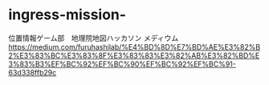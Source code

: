 # ingress-mission-
位置情報ゲーム部　地理院地図ハッカソン
メディウム
https://medium.com/furuhashilab/%E4%BD%8D%E7%BD%AE%E3%82%B2%E3%83%BC%E3%83%8F%E3%83%83%E3%82%AB%E3%82%BD%E3%83%B3%EF%BC%92%EF%BC%90%EF%BC%92%EF%BC%91-63d338ffb29c
